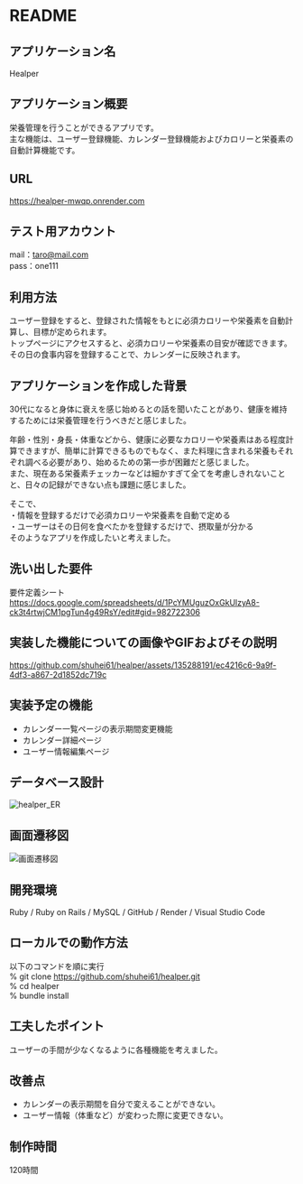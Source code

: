 # README

## アプリケーション名
Healper
## アプリケーション概要
栄養管理を行うことができるアプリです。<br>
主な機能は、ユーザー登録機能、カレンダー登録機能およびカロリーと栄養素の自動計算機能です。
## URL
https://healper-mwqp.onrender.com
## テスト用アカウント
mail：taro@mail.com<br>
pass：one111
## 利用方法
ユーザー登録をすると、登録された情報をもとに必須カロリーや栄養素を自動計算し、目標が定められます。<br>
トップページにアクセスすると、必須カロリーや栄養素の目安が確認できます。<br>
その日の食事内容を登録することで、カレンダーに反映されます。
## アプリケーションを作成した背景
30代になると身体に衰えを感じ始めるとの話を聞いたことがあり、健康を維持するためには栄養管理を行うべきだと感じました。

年齢・性別・身長・体重などから、健康に必要なカロリーや栄養素はある程度計算できますが、簡単に計算できるものでもなく、また料理に含まれる栄養もそれぞれ調べる必要があり、始めるための第一歩が困難だと感じました。<br>
また、現在ある栄養素チェッカーなどは細かすぎて全てを考慮しきれないことと、日々の記録ができない点も課題に感じました。

そこで、<br>
・情報を登録するだけで必須カロリーや栄養素を自動で定める<br>
・ユーザーはその日何を食べたかを登録するだけで、摂取量が分かる<br>
そのようなアプリを作成したいと考えました。
## 洗い出した要件
要件定義シート
https://docs.google.com/spreadsheets/d/1PcYMUguzOxGkUlzyA8-ck3t4rtwjCM1pgTun4g49RsY/edit#gid=982722306
## 実装した機能についての画像やGIFおよびその説明
https://github.com/shuhei61/healper/assets/135288191/ec4216c6-9a9f-4df3-a867-2d1852dc719c
## 実装予定の機能
- カレンダー一覧ページの表示期間変更機能
- カレンダー詳細ページ
- ユーザー情報編集ページ
## データベース設計
![healper_ER](https://github.com/shuhei61/healper/assets/135288191/c8c9146b-d694-4aa4-b8a5-f5d1112e6ff2)
## 画面遷移図
![画面遷移図](https://github.com/shuhei61/healper/assets/135288191/da1030f9-cc7f-451e-8b2d-4b1617b4b38e)
## 開発環境
Ruby / Ruby on Rails / MySQL / GitHub / Render / Visual Studio Code
## ローカルでの動作方法
以下のコマンドを順に実行<br>
% git clone https://github.com/shuhei61/healper.git<br>
% cd healper<br>
% bundle install
## 工夫したポイント
ユーザーの手間が少なくなるように各種機能を考えました。
## 改善点
- カレンダーの表示期間を自分で変えることができない。
- ユーザー情報（体重など）が変わった際に変更できない。
## 制作時間
120時間